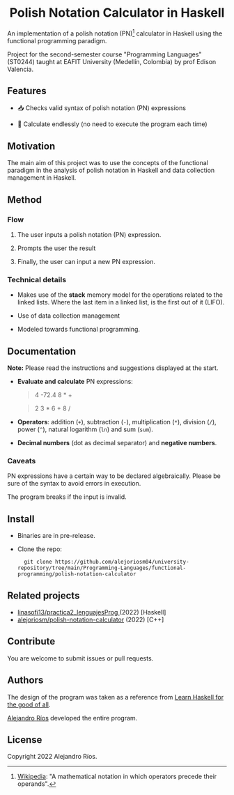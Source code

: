  <h1 align = "center">Polish Notation Calculator in Haskell</h1>

An implementation of a polish notation (PN)[^definition] calculator in Haskell using the functional programming paradigm.

Project for the second-semester course "Programming Languages" (ST0244) taught at EAFIT University (Medellín, Colombia) by prof Edison Valencia.

## Features

- 📥 Checks valid syntax of polish notation (PN) expressions

- 🔁 Calculate endlessly (no need to execute the program each time)

## Motivation

The main aim of this project was to use the concepts of the functional paradigm in the analysis of polish notation in Haskell and data collection management in Haskell.

## Method

###  Flow

1. The user inputs a polish notation (PN) expression.

2. Prompts the user the result

3. Finally, the user can input a new PN expression.

### Technical details

- Makes use of the **stack** memory model for the operations related to the linked lists. Where the last item in a linked list, is the first out of it (LIFO).

- Use of data collection management

- Modeled towards functional programming.

## Documentation

**Note:** Please read the instructions and suggestions displayed at the start.

- **Evaluate and calculate** PN expressions:

    > 4 -72.4 8 * +

    > 2 3 * 6 + 8 /

- **Operators**: addition (`+`), subtraction (`-`), multiplication
    (`*`), division (`/`), power (`^`), natural logarithm (`ln`) and sum (`sum`).

- **Decimal numbers** (dot as decimal separator) and **negative numbers**.

### Caveats

PN expressions have a certain way to be declared algebraically. Please be sure of the syntax to avoid errors in execution.

The program breaks if the input is invalid.

## Install

- Binaries are in pre-release.

- Clone the repo:

        git clone https://github.com/alejoriosm04/university-repository/tree/main/Programming-Languages/functional-programming/polish-notation-calculator

## Related projects

-  [linasofi13/practica2_lenguajesProg ](https://github.com/linasofi13/practica2_lenguajesProg) (2022) [Haskell]
- [alejoriosm/polish-notation-calculator](https://github.com/alejoriosm04/polish-notation-calculator) (2022) [C++]

## Contribute

You are welcome to submit issues or pull requests.

## Authors

The design of the program was taken as a reference from [Learn Haskell for the good of all](http://aprendehaskell.es/main.html).

[Alejandro Ríos](https://github.com/alejoriosm04) developed the entire program.

## License

Copyright 2022 Alejandro Ríos.

[^definition]: [Wikipedia](https://en.wikipedia.org/wiki/Polish_notation): "A mathematical notation in which operators precede their operands".